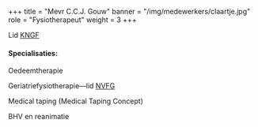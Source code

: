 +++
title = "Mevr C.C.J. Gouw"
banner = "/img/medewerkers/claartje.jpg"
role = "Fysiotherapeut"
weight = 3
+++

Lid [KNGF](http://www.fysionet.nl/)

#### Specialisaties:

Oedeemtherapie

Geriatriefysiotherapie—lid [NVFG](www.geriatrienetwerk-zwn.nl)

Medical taping (Medical Taping Concept)

BHV en reanimatie
